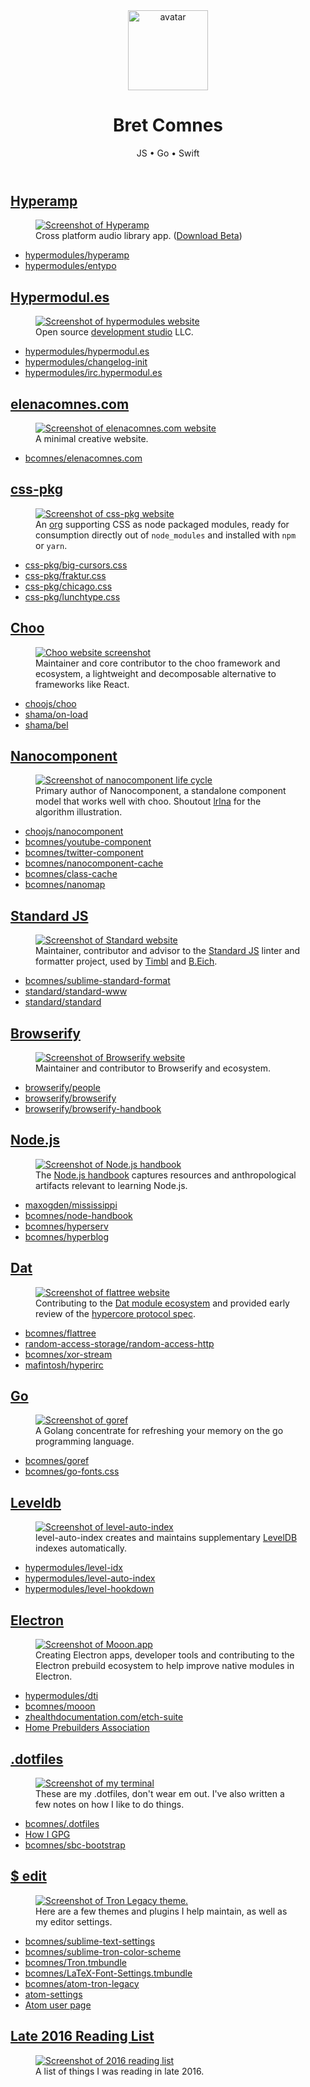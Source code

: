 <header class="header">
  <img class="avatar" src="https://www.gravatar.com/avatar/8d8b82740cb7ca994449cccd1dfdef5f?s=500" alt="avatar" height="128" width="128">
  <h1 class="title">Bret Comnes</h1>
  <p class="subtitle">JS • Go • Swift</p>
</header>


<section class="portfolio grid-container">
  <div>
    <h2 id="hyperamp"><a href="https://github.com/hypermodules/hyperamp">Hyperamp</a></h2>
    <figure>
      <a href="https://github.com/hypermodules/hyperamp"><img src="static/hyperamp.png" alt="Screenshot of Hyperamp"></a>
      <figcaption>Cross platform audio library app. (<a href="https://git.io/vFwz6">Download Beta</a>)</figcaption>
    </figure>
    <ul>
      <li class="lang js"><a href="https://github.com/hypermodules/hyperamp">hypermodules/hyperamp</a></li>
      <li class="lang js"><a href="https://github.com/hypermodules/entypo">hypermodules/entypo</a></li>
    </ul>
  </div>
  <div>
    <h2 id="hypermodules"><a href="https://hypermodul.es">Hypermodul.es</a></h2>
    <figure>
      <a href="https://hypermodul.es"><img src="static/hypermodules.png" alt="Screenshot of hypermodules website"></a>
      <figcaption>Open source <a href="https://github.com/hypermodules/">development studio</a> LLC.</figcaption>
    </figure>
    <ul>
      <li class="lang html"><a href="https://github.com/hypermodules/hypermodul.es">hypermodules/hypermodul.es</a></li>
      <li class="lang js"><a href="https://github.com/hypermodules/changelog-init">hypermodules/changelog-init</a></li>
      <li class="lang html"><a href="https://github.com/hypermodules/irc.hypermodul.es">hypermodules/irc.hypermodul.es</a></li>
    </ul>
  </div>
  <div>
    <h2 id="elenacomnes"><a href="https://elenacomnes.com">elenacomnes.com</a></h2>
    <figure>
      <a href="https://elenacomnes.com"><img src="static/elenacomnes.png" alt="Screenshot of elenacomnes.com website"></a>
      <figcaption>A minimal creative website.</figcaption>
    </figure>
    <ul>
      <li class="lang html"><a href="https://github.com/bcomnes/elenacomnes.com">bcomnes/elenacomnes.com</a></li>
    </ul>
  </div>
  <div>
    <h2 id="css"><a href="https://css-pkg.github.io">css-pkg</a></h2>
    <figure>
      <a href="https://css-pkg.github.io"><img src="static/css-pkg.png" alt="Screenshot of css-pkg website"></a>
      <figcaption>An <a href="https://github.com/css-pkg/">org</a> supporting CSS as node packaged modules, ready for consumption directly out of <code>node_modules</code> and installed with <code>npm</code> or <code>yarn</code>.</figcaption>
    </figure>
    <ul>
      <li class="lang css"><a href="https://github.com/css-pkg/big-cursors.css">css-pkg/big-cursors.css</a></li>
      <li class="lang css"><a href="https://github.com/css-pkg/fraktur.css">css-pkg/fraktur.css</a></li>
      <li class="lang css"><a href="https://github.com/css-pkg/chicago.css">css-pkg/chicago.css</a></li>
      <li class="lang css"><a href="https://github.com/css-pkg/lunchtype.css">css-pkg/lunchtype.css</a></li>
    </ul>
  </div>
  <div>
    <h2 id="choo"><a href="https://choo.io">Choo</a></h2>
    <figure>
      <a href="https://choo.io"><img src="static/choo.png" alt="Choo website screenshot"></a>
      <figcaption>Maintainer and core contributor to the choo framework and ecosystem, a lightweight and decomposable alternative to frameworks like React.</figcaption>
    </figure>
    <ul>
      <li class="lang js"><a href="https://github.com/choojs/choo">choojs/choo</a></li>
      <li class="lang js"><a href="https://github.com/shama/on-load">shama/on-load</a></li>
      <li class="lang js"><a href="https://github.com/shama/bel">shama/bel</a></li>
    </ul>
  </div>
  <div>
    <h2 id="nanocomponent"><a href="https://github.com/choojs/nanocomponent">Nanocomponent</a></h2>
    <figure>
      <a href="https://github.com/choojs/nanocomponent"><img src="static/nanocomponent.jpg" alt="Screenshot of nanocomponent life cycle"></a>
      <figcaption>Primary author of Nanocomponent, a standalone component model that works well with choo. Shoutout <a href="https://github.com/lrlna">lrlna</a> for the algorithm illustration.</figcaption>
    </figure>
    <ul>
      <li class="lang js"><a href="https://github.com/choojs/nanocomponent">choojs/nanocomponent</a></li>
      <li class="lang js"><a href="https://github.com/bcomnes/youtube-component">bcomnes/youtube-component</a></li>
      <li class="lang js"><a href="https://github.com/bcomnes/twitter-component">bcomnes/twitter-component</a></li>
      <li class="lang js"><a href="https://github.com/bcomnes/nanocomponent-cache">bcomnes/nanocomponent-cache</a></li>
      <li class="lang js"><a href="https://github.com/bcomnes/class-cache">bcomnes/class-cache</a></li>
      <li class="lang js"><a href="https://github.com/bcomnes/nanomap">bcomnes/nanomap</a></li>
    </ul>
  </div>
  <div>
    <h2 id="standard" ><a href="https://standardjs.com">Standard JS</a></h2>
    <figure>
      <a href="https://standardjs.com"><img src="static/standard.jpeg" alt="Screenshot of Standard website"></a>
      <figcaption>Maintainer, contributor and advisor to the <a href="https://github.com/standard/standard">Standard JS</a> linter and formatter project, used by <a href="https://twitter.com/feross/status/740592720230518784/photo/1">Timbl</a> and <a href="https://twitter.com/BrendanEich/status/741277499376603138">B.Eich</a>.</figcaption>
    </figure>
    <ul>
      <li class="lang python"><a href="https://github.com/bcomnes/sublime-standard-format">bcomnes/sublime-standard-format</a></li>
      <li class="lang html"><a href="https://github.com/standard/standard-www">standard/standard-www</a></li>
      <li class="lang js"><a href="https://github.com/standard/standard">standard/standard</a></li>
    </ul>
  </div>
  <div>
    <h2 id="brwoserify"><a href="http://browserify.org">Browserify</a></h2>
    <figure>
      <a href="http://browserify.org"><img src="static/browserify.png" alt="Screenshot of Browserify website"></a>
      <figcaption>Maintainer and contributor to Browserify and ecosystem.</figcaption>
    </figure>
    <ul>
      <li class="lang js"><a href="https://github.com/browserify/people">browserify/people</a></li>
      <li class="lang js"><a href="https://github.com/browserify/browserify">browserify/browserify</a></li>
      <li class="lang js"><a href="https://github.com/browserify/browserify-handbook">browserify/browserify-handbook</a></li>
    </ul>
  </div>
  <div>
    <h2 id="node.js"><a href="https://nodejs.org/en/">Node.js</a></h2>
    <figure>
      <a href="https://github.com/bcomnes/node-handbook"><img src="static/node-handbook.png" alt="Screenshot of Node.js handbook"></a>
      <figcaption>The <a href="https://github.com/bcomnes/node-handbook">Node.js handbook</a> captures resources and anthropological artifacts relevant to learning Node.js.</figcaption>
    </figure>
    <ul>
      <li class="lang js"><a href="https://github.com/maxogden/mississippi">maxogden/mississippi</a></li>
      <li class="lang js"><a href="https://github.com/bcomnes/node-handbook">bcomnes/node-handbook</a></li>
      <li class="lang js"><a href="https://github.com/bcomnes/hyperserv">bcomnes/hyperserv</a></li>
      <li class="lang js"><a href="https://github.com/bcomnes/hyperblog">bcomnes/hyperblog</a></li>
    </ul>
  </div>
  <div>
    <h2 id="datproject"><a href="https://datproject.org">Dat</a></h2>
    <figure>
      <a href="https://github.com/bcomnes/flattree"><img src="static/flattree.png" alt="Screenshot of flattree website"></a>
      <figcaption>Contributing to the <a href="https://github.com/random-access-storage">Dat module ecosystem</a> and provided early review of the <a href="https://github.com/datproject/docs/blob/master/papers/dat-paper.md">hypercore protocol spec<a>.</figcaption>
    </figure>
    <ul>
      <li class="lang go"><a href="https://github.com/bcomnes/flattree">bcomnes/flattree</a></li>
      <li class="lang js"><a href="https://github.com/random-access-storage/random-access-http">random-access-storage/random-access-http</a></li>
      <li class="lang js"><a href="https://github.com/bcomnes/xor-stream">bcomnes/xor-stream</a></li>
      <li class="lang js"><a href="https://github.com/mafintosh/hyperirc">mafintosh/hyperirc</a></li>
    </ul>
  </div>
  <div id="golang">
    <h2><a href="https://golang.org">Go</a></h2>
    <figure>
      <a href="https://github.com/bcomnes/goref/"><img src="static/goref.png" alt="Screenshot of goref"></a>
      <figcaption>A Golang concentrate for refreshing your memory on the go programming language.</figcaption>
    </figure>
    <ul>
      <li class="lang go"><a href="https://github.com/bcomnes/goref">bcomnes/goref</a></li>
      <li class="lang css"><a href="https://github.com/bcomnes/go-fonts.css">bcomnes/go-fonts.css</a></li>
    </ul>
  </div>
  <div>
    <h2 id="leveldb"><a href="http://leveldb.org">Leveldb</a></h2>
    <figure>
      <a href="https://github.com/hypermodules/level-auto-index/"><img src="static/leveldb.png" alt="Screenshot of level-auto-index"></a>
      <figcaption>level-auto-index creates and maintains supplementary <a href="http://leveldb.org">LevelDB</a> indexes automatically.</figcaption>
    </figure>
    <ul>
      <li class="lang js"><a href="https://github.com/hypermodules/level-idx">hypermodules/level-idx</a></li>
      <li class="lang js"><a href="https://github.com/hypermodules/level-auto-index">hypermodules/level-auto-index</a></li>
      <li class="lang js"><a href="https://github.com/hypermodules/level-hookdown">hypermodules/level-hookdown</a></li>
    </ul>
  </div>
  <div>
    <h2 id="electron"><a href="https://electronjs.org">Electron</a></h2>
    <figure>
      <a href="https://github.com/bcomnes/mooon"><img src="static/mooon.png" alt="Screenshot of Mooon.app"></a>
      <figcaption>Creating Electron apps, developer tools and contributing to the Electron prebuild ecosystem to help improve native modules in Electron.</figcaption>
    </figure>
    <ul>
      <li class="lang js"><a href="https://github.com/hypermodules/dti">hypermodules/dti</a></li>
      <li class="lang js"><a href="https://github.com/bcomnes/mooon">bcomnes/mooon</a></li>
      <li class="lang js"><a href="https://zhealthdocumentation.com/etch-suite/">zhealthdocumentation.com/etch-suite</a></li>
      <li class="lang js"><a href="https://github.com/prebuild">Home Prebuilders Association</a></li>
    </ul>
  </div>
  <div>
    <h2 id="dotfiles"><a href="https://github.com/bcomnes/.dotfiles">.dotfiles</a></h2>
    <figure>
      <a href="https://github.com/bcomnes/.dotfiles"><img src="static/dotfiles.png" alt="Screenshot of my terminal"></a>
      <figcaption>These are my .dotfiles, don't wear em out.  I've also written a few notes on how I like to do things.</figcaption>
    </figure>
    <ul>
      <li class="lang sh"><a href="https://github.com/bcomnes/.dotfiles">bcomnes/.dotfiles</a></li>
      <li class="lang"><a href="https://gist.github.com/bcomnes/647477a3a143774069755d672cb395ca">How I GPG</a></li>
      <li class="lang sh"><a href="https://github.com/bcomnes/sbc-bootstrap">bcomnes/sbc-bootstrap</a></li>
    </ul>
  </div>
  <div>
    <h2 id="tron"><a href="https://github.com/bcomnes/sublime-tron-color-scheme">$ edit<a/></h2>
    <figure>
      <a href="https://github.com/bcomnes/sublime-tron-color-scheme"><img src="static/edit.png" alt="Screenshot of Tron Legacy theme."></a>
      <figcaption>Here are a few themes and plugins I help maintain, as well as my editor settings.</figcaption>
    </figure>
    <ul>
      <li class="lang python"><a href="https://github.com/bcomnes/sublime-text-settings">bcomnes/sublime-text-settings</a></li>
      <li class="lang python"><a href="https://github.com/bcomnes/sublime-tron-color-scheme">bcomnes/sublime-tron-color-scheme</a></li>
      <li class="lang objc"><a href="https://github.com/bcomnes/Tron.tmbundle">bcomnes/Tron.tmbundle</a></li>
      <li class="lang objc"><a href="https://github.com/bcomnes/LaTeX-Font-Settings.tmbundle">bcomnes/LaTeX-Font-Settings.tmbundle</a></li>
      <li class="lang js"><a href="https://github.com/bcomnes/atom-tron-legacy">bcomnes/atom-tron-legacy</a></li>
      <li class="lang js"><a href="https://gist.github.com/bcomnes/fe54a46cb2b7ae916a0d1cdfc56727c3">atom-settings</a></li>
      <li class="lang js"><a href="https://atom.io/users/bcomnes">Atom user page</a></li>
    </ul>
  </div>
  <div>
    <h2 id="2016-reading"><a href="https://gist.github.com/bcomnes/6d76c3ace861d4d0ed57f2cde2346ffe">Late 2016 Reading List</a></h2>
    <figure>
      <a href="https://gist.github.com/bcomnes/6d76c3ace861d4d0ed57f2cde2346ffe"><img src="static/2016readinglist.png" alt="Screenshot of 2016 reading list"></a>
      <figcaption>A list of things I was reading in late 2016.</figcaption>
    </figure>
  </div>
</section>
